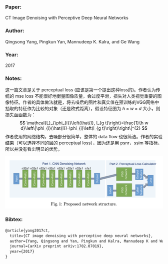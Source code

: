 ### Paper:

CT Image Denoising with Perceptive Deep Neural Networks

### Author:

Qingsong Yang, Pingkun Yan, Mannudeep K. Kalra, and Ge Wang

### Year:

2017

### Notes:

这一篇文章是关于 perceptual loss (应该是第一个提出这种loss的)。作者认为传统的 mse loss 不能很好地衡量图像质量，会过度平滑，损失对人类视觉重要的图像特征。作者的具体做法就是，将去噪后的图片和真实值在预训练的VGG网络中抽取的特征作为比较的对象（还是欧式距离），假设特征图为 $h \times w \times d$ 大小，则损失函函数为：
$$
\mathcal{L}_{\phi_{i}}\left(\hat{I}, I_{g t}\right)=\frac{1}{h w d}\left\|\phi_{i}(\hat{I})-\phi_{i}\left(I_{g t}\right)\right\|^{2}
$$
作者使用的网络结构，去噪部分很简单，整体的 data flow 也很简洁。作者的实验结果（可以选择不同的层的 perceptual loss），因为还是用 psnr，ssim 等指标，所以并没有看出明显的优势。

<img src="https://raw.githubusercontent.com/Theodore-PKU/pictures/master/%E6%88%AA%E5%B1%8F2019-12-28%E4%B8%8B%E5%8D%888.23.18.png" style="zoom:50%;" />

### Bibtex:

```latex
@article{yang2017ct,
  title={CT image denoising with perceptive deep neural networks},
  author={Yang, Qingsong and Yan, Pingkun and Kalra, Mannudeep K and Wang, Ge},
  journal={arXiv preprint arXiv:1702.07019},
  year={2017}
}
```